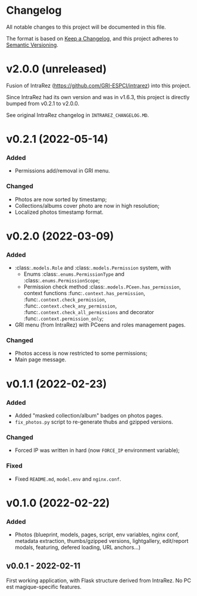 # Changelog
All notable changes to this project will be documented in this file.

The format is based on [Keep a Changelog](https://keepachangelog.com/en/1.0.0/),
and this project adheres to [Semantic Versioning](https://semver.org/spec/v2.0.0.html).


# v2.0.0 (unreleased)

Fusion of IntraRez (https://github.com/GRI-ESPCI/intrarez) into this project.

Since IntraRez had its own version and was in v1.6.3, this project is 
directly bumped from v0.2.1 to v2.0.0.

See original IntraRez changelog in `INTRAREZ_CHANGELOG.MD`.


# v0.2.1 (2022-05-14)

### Added

  * Permissions add/removal in GRI menu.

### Changed

  * Photos are now sorted by timestamp;
  * Collections/albums cover photo are now in high resolution;
  * Localized photos timestamp format.


# v0.2.0 (2022-03-09)

### Added

  * :class:`.models.Role` and :class:`.models.Permission` system, with
      * Enums :class:`.enums.PermissionType` and
        :class:`.enums.PermissionScope`;
      * Permission check method :class:`.models.PCeen.has_permission`,
        context functions :func:`.context.has_permission`,
        :func:`.context.check_permission`,
        :func:`.context.check_any_permission`,
        :func:`.context.check_all_permissions` and decorator
        :func:`.context.permission_only`;
  * GRI menu (from IntraRez) with PCeens and roles management pages.

### Changed

  * Photos access is now restricted to some permissions;
  * Main page message.


# v0.1.1 (2022-02-23)

### Added

  * Added "masked collection/album" badges on photos pages.
  * ``fix_photos.py`` script to re-generate thubs and gzipped versions.

### Changed

  * Forced IP was written in hard (now ``FORCE_IP`` environment variable);

### Fixed

  * Fixed ``README.md``, ``model.env`` and ``nginx.conf``.


# v0.1.0 (2022-02-22)

### Added

  * Photos (blueprint, models, pages, script, env variables, nginx conf,
    metadata extraction, thumbs/gzipped versions, lightgallery, edit/report
    modals, featuring, defered loading, URL anchors...)


## v0.0.1 - 2022-02-11

First working application, with Flask structure derived from IntraRez.
No PC est magique-specific features.
